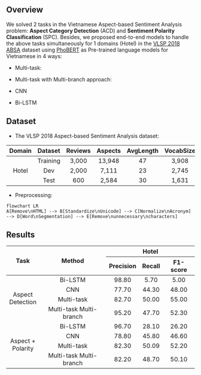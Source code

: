 

## Overview

We solved 2 tasks in the Vietnamese Aspect-based Sentiment Analysis problem: **Aspect Category Detection** (ACD) and **Sentiment Polarity Classification** (SPC). Besides, we proposed end-to-end models to handle the above tasks simultaneously for 1 domains (Hotel) in the [VLSP 2018 ABSA](https://vlsp.org.vn/vlsp2018/eval/sa) dataset using [PhoBERT](https://github.com/VinAIResearch/PhoBERT) as Pre-trained language models for Vietnamese in 4 ways: 
- Multi-task:

- Multi-task with Multi-branch approach:

- CNN

- Bi-LSTM


## Dataset
- The VLSP 2018 Aspect-based Sentiment Analysis dataset:

|   Domain   |  Dataset | Reviews | Aspects | AvgLength | VocabSize | DiffVocab |
|:----------:|:--------:|:-------:|:-------:|:---------:|:---------:|:---------:|
|            | Training |  3,000  |  13,948 |     47    |   3,908   |     -     |
|    Hotel   |    Dev   |  2,000  |  7,111  |     23    |   2,745   |   1,059   |
|            |   Test   |   600   |  2,584  |     30    |   1,631   |    346    |

- Preprocessing: 
```mermaid 
flowchart LR
A[Remove\nHTML] --> B[Standardize\nUnicode] --> C[Normalize\nAcronym] --> D[Word\nSegmentation] --> E[Remove\nunnecessary\ncharacters]
```

## Results
<table>
<thead>
  <tr>
    <th rowspan="2">Task</th>
    <th rowspan="2">Method</th>
    <th colspan="3">Hotel</th>
  </tr>
  <tr>
    <th>Precision</th>
    <th>Recall</th>
    <th>F1-score</th>
  </tr>
</thead>
<tbody>
  <tr>
    <td align="center" rowspan="4">Aspect<br>Detection</td>
    <td align="center">Bi-LSTM</td>
    <td align="center">98.80</td>
    <td align="center">5.70</td>
    <td align="center">5.00</td>
  </tr>
  <tr>
    <td align="center">CNN</td>
    <td align="center">77.70</td>
    <td align="center">44.30</td>
    <td align="center">48.00</td>
  </tr>
  <tr>
    <td align="center">Multi-task</td>
    <td align="center">82.70</td>
    <td align="center">50.00</td>
    <td align="center">55.00</td>
  </tr>
  <tr>
    <td align="center">Multi-task Multi-branch</td>
    <td align="center">95.20</td>
    <td align="center">47.70</td>
    <td align="center">52.30</td>
  </tr>
  <tr>
    <td align="center" rowspan="4">Aspect +<br>Polarity</td>
    <td align="center">Bi-LSTM</td>
    <td align="center">96.70</td>
    <td align="center">28.10</td>
    <td align="center">26.20</td>
  </tr>
  <tr>
    <td align="center">CNN</td>
    <td align="center">78.80</td>
    <td align="center">45.80</td>
    <td align="center">46.60</td>
  </tr>
  <tr>
    <td align="center">Multi-task</td>
    <td align="center">82.30</td>
    <td align="center">50.09</td>
    <td align="center">52.20</td>
  </tr>
  <tr>
    <td align="center">Multi-task Multi-branch</td>
    <td align="center">82.20</td>
    <td align="center">48.70</td>
    <td align="center">50.10</td>
  </tr>
</tbody>
</table>
